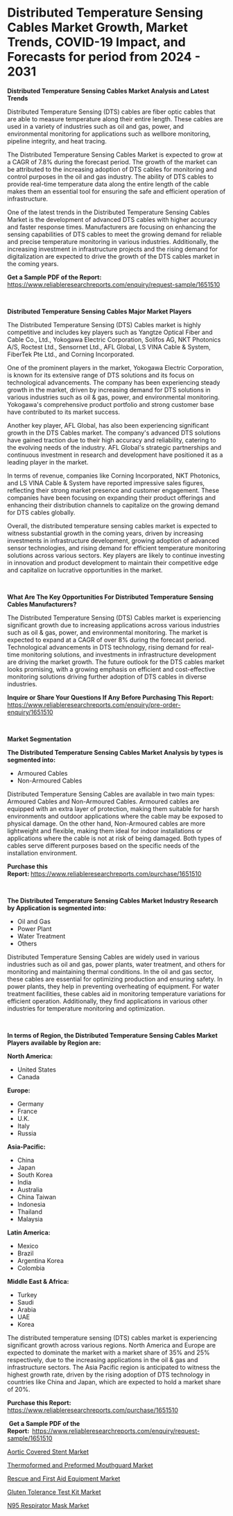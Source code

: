 <p><h1>Distributed Temperature Sensing Cables Market Growth, Market Trends, COVID-19 Impact, and Forecasts for period from 2024 - 2031</h1></p><p><strong>Distributed Temperature Sensing Cables Market Analysis and Latest Trends</strong></p>
<p><p>Distributed Temperature Sensing (DTS) cables are fiber optic cables that are able to measure temperature along their entire length. These cables are used in a variety of industries such as oil and gas, power, and environmental monitoring for applications such as wellbore monitoring, pipeline integrity, and heat tracing.</p><p>The Distributed Temperature Sensing Cables Market is expected to grow at a CAGR of 7.8% during the forecast period. The growth of the market can be attributed to the increasing adoption of DTS cables for monitoring and control purposes in the oil and gas industry. The ability of DTS cables to provide real-time temperature data along the entire length of the cable makes them an essential tool for ensuring the safe and efficient operation of infrastructure.</p><p>One of the latest trends in the Distributed Temperature Sensing Cables Market is the development of advanced DTS cables with higher accuracy and faster response times. Manufacturers are focusing on enhancing the sensing capabilities of DTS cables to meet the growing demand for reliable and precise temperature monitoring in various industries. Additionally, the increasing investment in infrastructure projects and the rising demand for digitalization are expected to drive the growth of the DTS cables market in the coming years.</p></p>
<p><strong>Get a Sample PDF of the Report:&nbsp;</strong> <a href="https://www.reliableresearchreports.com/enquiry/request-sample/1651510">https://www.reliableresearchreports.com/enquiry/request-sample/1651510</a></p>
<p>&nbsp;</p>
<p><strong>Distributed Temperature Sensing Cables Major Market Players</strong></p>
<p><p>The Distributed Temperature Sensing (DTS) Cables market is highly competitive and includes key players such as Yangtze Optical Fiber and Cable Co., Ltd., Yokogawa Electric Corporation, Solifos AG, NKT Photonics A/S, Roctest Ltd., Sensornet Ltd., AFL Global, LS VINA Cable & System, FiberTek Pte Ltd., and Corning Incorporated.</p><p>One of the prominent players in the market, Yokogawa Electric Corporation, is known for its extensive range of DTS solutions and its focus on technological advancements. The company has been experiencing steady growth in the market, driven by increasing demand for DTS solutions in various industries such as oil & gas, power, and environmental monitoring. Yokogawa's comprehensive product portfolio and strong customer base have contributed to its market success.</p><p>Another key player, AFL Global, has also been experiencing significant growth in the DTS Cables market. The company's advanced DTS solutions have gained traction due to their high accuracy and reliability, catering to the evolving needs of the industry. AFL Global's strategic partnerships and continuous investment in research and development have positioned it as a leading player in the market.</p><p>In terms of revenue, companies like Corning Incorporated, NKT Photonics, and LS VINA Cable & System have reported impressive sales figures, reflecting their strong market presence and customer engagement. These companies have been focusing on expanding their product offerings and enhancing their distribution channels to capitalize on the growing demand for DTS cables globally.</p><p>Overall, the distributed temperature sensing cables market is expected to witness substantial growth in the coming years, driven by increasing investments in infrastructure development, growing adoption of advanced sensor technologies, and rising demand for efficient temperature monitoring solutions across various sectors. Key players are likely to continue investing in innovation and product development to maintain their competitive edge and capitalize on lucrative opportunities in the market.</p></p>
<p>&nbsp;</p>
<p><strong>What Are The Key Opportunities For Distributed Temperature Sensing Cables Manufacturers?</strong></p>
<p><p>The Distributed Temperature Sensing (DTS) Cables market is experiencing significant growth due to increasing applications across various industries such as oil & gas, power, and environmental monitoring. The market is expected to expand at a CAGR of over 8% during the forecast period. Technological advancements in DTS technology, rising demand for real-time monitoring solutions, and investments in infrastructure development are driving the market growth. The future outlook for the DTS cables market looks promising, with a growing emphasis on efficient and cost-effective monitoring solutions driving further adoption of DTS cables in diverse industries.</p></p>
<p><strong>Inquire or Share Your Questions If Any Before Purchasing This Report:</strong> <a href="https://www.reliableresearchreports.com/enquiry/pre-order-enquiry/1651510">https://www.reliableresearchreports.com/enquiry/pre-order-enquiry/1651510</a></p>
<p>&nbsp;</p>
<p><strong>Market Segmentation</strong></p>
<p><strong>The Distributed Temperature Sensing Cables Market Analysis by types is segmented into:</strong></p>
<p><ul><li>Armoured Cables</li><li>Non-Armoured Cables</li></ul></p>
<p><p>Distributed Temperature Sensing Cables are available in two main types: Armoured Cables and Non-Armoured Cables. Armoured cables are equipped with an extra layer of protection, making them suitable for harsh environments and outdoor applications where the cable may be exposed to physical damage. On the other hand, Non-Armoured cables are more lightweight and flexible, making them ideal for indoor installations or applications where the cable is not at risk of being damaged. Both types of cables serve different purposes based on the specific needs of the installation environment.</p></p>
<p><strong>Purchase this Report:&nbsp;</strong><a href="https://www.reliableresearchreports.com/purchase/1651510">https://www.reliableresearchreports.com/purchase/1651510</a></p>
<p>&nbsp;</p>
<p><strong>The Distributed Temperature Sensing Cables Market Industry Research by Application is segmented into:</strong></p>
<p><ul><li>Oil and Gas</li><li>Power Plant</li><li>Water Treatment</li><li>Others</li></ul></p>
<p><p>Distributed Temperature Sensing Cables are widely used in various industries such as oil and gas, power plants, water treatment, and others for monitoring and maintaining thermal conditions. In the oil and gas sector, these cables are essential for optimizing production and ensuring safety. In power plants, they help in preventing overheating of equipment. For water treatment facilities, these cables aid in monitoring temperature variations for efficient operation. Additionally, they find applications in various other industries for temperature monitoring and optimization.</p></p>
<p>&nbsp;</p>
<p><strong>In terms of Region, the Distributed Temperature Sensing Cables Market Players available by Region are:</strong></p>
<p>
    <p> <strong> North America: </strong>
        <ul>
            <li>United States</li>
            <li>Canada</li>
        </ul>
        </p> 
    <p> <strong> Europe: </strong>
        <ul>
            <li>Germany</li>
            <li>France</li>
            <li>U.K.</li>
            <li>Italy</li>
            <li>Russia</li>
        </ul>
        </p> 
    <p> <strong> Asia-Pacific: </strong>
        <ul>
            <li>China</li>
            <li>Japan</li>
            <li>South Korea</li>
            <li>India</li>
            <li>Australia</li>
            <li>China Taiwan</li>
            <li>Indonesia</li>
            <li>Thailand</li>
            <li>Malaysia</li>
        </ul>
        </p> 
    <p> <strong> Latin America: </strong>
        <ul>
            <li>Mexico</li>
            <li>Brazil</li>
            <li>Argentina Korea</li>
            <li>Colombia</li>
        </ul>
        </p> 
    <p> <strong> Middle East & Africa: </strong>
        <ul>
            <li>Turkey</li>
            <li>Saudi</li>
            <li>Arabia</li>
            <li>UAE</li>
            <li>Korea</li>
        </ul>
    </p>
    </p>
<p><p>The distributed temperature sensing (DTS) cables market is experiencing significant growth across various regions. North America and Europe are expected to dominate the market with a market share of 35% and 25% respectively, due to the increasing applications in the oil & gas and infrastructure sectors. The Asia Pacific region is anticipated to witness the highest growth rate, driven by the rising adoption of DTS technology in countries like China and Japan, which are expected to hold a market share of 20%.</p></p>
<p><strong>Purchase this Report: </strong><a href="https://www.reliableresearchreports.com/purchase/1651510">https://www.reliableresearchreports.com/purchase/1651510</a></p>
<p>&nbsp;<strong>Get a Sample PDF of the Report:&nbsp;&nbsp;</strong><a href="https://www.reliableresearchreports.com/enquiry/request-sample/1651510">https://www.reliableresearchreports.com/enquiry/request-sample/1651510</a></p>
<p><strong></strong></p>
<p><p><a href="https://medium.com/@catherinemartinez15/aortic-covered-stent-market-furnishes-information-on-market-share-market-trends-and-market-growth-2b8e66986a83">Aortic Covered Stent Market</a></p><p><a href="https://medium.com/@ruthmorales25/thermoformed-and-preformed-mouthguard-market-competitive-analysis-market-trends-and-forecast-to-385b766bf318">Thermoformed and Preformed Mouthguard Market</a></p><p><a href="https://medium.com/@catherinemartinez15/rescue-and-first-aid-equipment-market-size-and-market-trends-complete-industry-overview-2024-to-b9b8495ef630">Rescue and First Aid Equipment Market</a></p><p><a href="https://medium.com/@catherinemartinez15/gluten-tolerance-test-kit-market-analysis-its-cagr-market-segmentation-and-global-industry-71046aeebe27">Gluten Tolerance Test Kit Market</a></p><p><a href="https://medium.com/@drakesporer988/decoding-n95-respirator-mask-market-metrics-market-share-trends-and-growth-patterns-cb0706eac17d">N95 Respirator Mask Market</a></p></p>